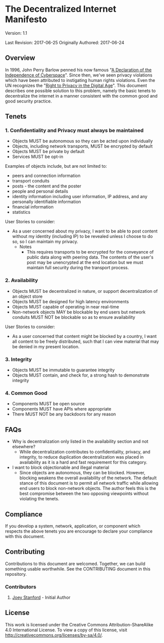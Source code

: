 # The Decentralized Internet Manifesto
Version: 1.1

Last Revision: 2017-06-25
Originally Authored: 2017-06-24

## Overview
In 1996, John Perry Barlow penned his now famous "[A Declaration of the Independence of Cyberspace](https://www.eff.org/cyberspace-independence)". Since then, we've seen privacy violations which have been attributed to instigating human rights violations. Even the UN recognizes the "[Right to Privacy in the Digital Age](http://www.un.org/press/en/2013/gashc4094.doc.htm)". This document describes one possible solution to this problem, namely the basic tenets to decentralize the internet in a manner consistent with the common good and good security practice.

## Tenets
### 1. Confidentiality and Privacy must always be maintained
 * Objects MUST be autonomous so they can be acted upon individually
 * Objects, including network transports, MUST be encrypted by default
 * Objects MUST be private by default
 * Services MUST be opt-in

Examples of objects include, but are not limited to:

* peers and connection information
* transport conduits
* posts - the content and the poster
* people and personal details
* identity information including user information, IP address, and any personally identifiable information
* financial information
* statistics

User Stories to consider:

* As a user concerned about my privacy, I want to be able to post content without my identity (including IP) to be revealed unless I choose to do so, so I can maintain my privacy.
  * Notes
    * This requires transports to be encrypted for the conveyance of public data along with peering data. The contents of the user's post may be unencrypted at the end location but we must maintain full security during the transport process.


### 2. Availability
 * Objects MUST be decentralized in nature, or support decentralization of an object store
 * Objects MUST be designed for high latency environments
 * Objects MUST capable of operating in near real-time
 * Non-network objects MAY be blockable by end users but network conduits MUST NOT be blockable so as to ensure availability

User Stories to consider:

* As a user concerned that content might be blocked by a country, I want all content to be freely distributed, such that I can view material that may be denied in my present location.

### 3. Integrity
 * Objects MUST be immutable to guarantee integrity
 * Objects MUST contain, and check for, a strong hash to demonstrate integrity


### 4. Common Good
 * Components MUST be open source
 * Components MUST have APIs where appropriate
 * There MUST NOT be any backdoors for any reason


## FAQs
 * Why is decentralization only listed in the availability section and not elsewhere?
   * While decentralization contributes to confidentiality, privacy, and integrity, to reduce duplication decentralization was placed in availability as it is a hard and fast requirement for this category.
 * I want to block objectionable and illegal material
   * Since objects are autonomous, they can be blocked.  However, blocking weakens the overall availability of the network. The default stance of this document is to permit all network traffic while allowing end users to block non-network objects. The author feels this is the best compromise between the two opposing viewpoints without violating the tenets.


## Compliance
If you develop a system, network, application, or component which respects the above tenets you are encourage to declare your compliance with this document.

## Contributing
Contributions to this document are welcomed. Together, we can build something usable worthwhile. See the CONTRIBUTING document in this repository.

### Contributors
 1. [Joey Stanford](https://github.com/rinchen) - Initial Author

## License
This work is licensed under the Creative Commons Attribution-ShareAlike 4.0 International License. To view a copy of this license, visit <http://creativecommons.org/licenses/by-sa/4.0/>.
